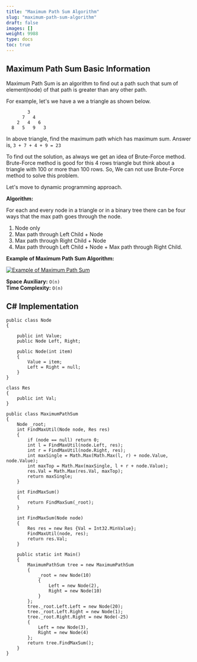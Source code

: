 ```yaml
---
title: "Maximum Path Sum Algorithm"
slug: "maximum-path-sum-algorithm"
draft: false
images: []
weight: 9988
type: docs
toc: true
---
```


## Maximum Path Sum Basic Information
Maximum Path Sum is an algorithm to find out a path such that sum of element(node) of that path is greater than any other path.

For example, let's we have a we a triangle as shown below.

            3
          7   4
        2   4   6
      8   5   9   3

In above triangle, find the maximum path which has maximum sum.
Answer is, `3 + 7 + 4 + 9 = 23`

To find out the solution, as always we get an idea of Brute-Force method. Brute-Force method is good for this 4 rows triangle but think about a triangle with 100 or more than 100 rows. So, We can not use Brute-Force method to solve this problem.

Let's move to dynamic programming approach.

**Algorithm:**

For each and every node in a triangle or in a binary tree there can be four ways that the max path goes through the node.

 1. Node only
 2. Max path through Left Child + Node
 3. Max path through Right Child + Node
 4. Max path through Left Child + Node + Max path through Right Child.

**Example of Maximum Path Sum Algorithm:**

[![Example of Maximum Path Sum][1]][1]

**Space Auxiliary:** `O(n)`<br>
**Time Complexity:** `O(n)`


  [1]: https://i.stack.imgur.com/2Hq2e.png

## C# Implementation
    public class Node
    {

        public int Value;
        public Node Left, Right;

        public Node(int item)
        {
            Value = item;
            Left = Right = null;
        }
    }

    class Res
    {
        public int Val;
    }

    public class MaximumPathSum
    {
        Node _root;
        int FindMaxUtil(Node node, Res res)
        {
            if (node == null) return 0;
            int l = FindMaxUtil(node.Left, res);
            int r = FindMaxUtil(node.Right, res);
            int maxSingle = Math.Max(Math.Max(l, r) + node.Value, node.Value);
            int maxTop = Math.Max(maxSingle, l + r + node.Value);
            res.Val = Math.Max(res.Val, maxTop);
            return maxSingle;
        }

        int FindMaxSum()
        {
            return FindMaxSum(_root);
        }

        int FindMaxSum(Node node)
        {
            Res res = new Res {Val = Int32.MinValue};
            FindMaxUtil(node, res);
            return res.Val;
        }

        public static int Main()
        {
            MaximumPathSum tree = new MaximumPathSum
            {
                _root = new Node(10)
                {
                    Left = new Node(2),
                    Right = new Node(10)
                }
            };
            tree._root.Left.Left = new Node(20);
            tree._root.Left.Right = new Node(1);
            tree._root.Right.Right = new Node(-25)
            {
                Left = new Node(3),
                Right = new Node(4)
            };
            return tree.FindMaxSum();
        }
    }

